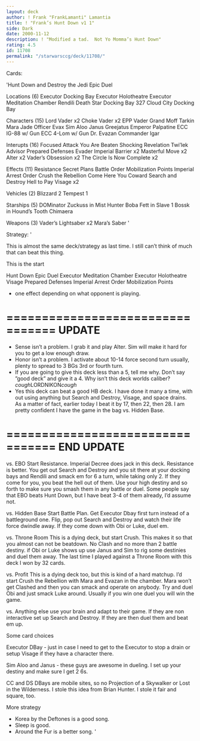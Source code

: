 ```yaml
---
layout: deck
author: ! Frank "FrankLamanti" Lamantia
title: ! "Frank’s Hunt Down v1 1"
side: Dark
date: 2000-11-12
description: ! "Modified a tad.  Not Yo Momma’s Hunt Down"
rating: 4.5
id: 11708
permalink: "/starwarsccg/deck/11708/"
---
```

Cards: 

'Hunt Down and Destroy the Jedi
Epic Duel

Locations (6)
Executor Docking Bay
Executor Holotheatre
Executor Meditation Chamber
Rendili
Death Star Docking Bay 327
Cloud City Docking Bay

Characters (15)
Lord Vader x2
Choke Vader x2
EPP Vader
Grand Moff Tarkin
Mara Jade
Officer Evax
Sim Aloo
Janus Greejatus
Emperor Palpatine
ECC IG-88 w/ Gun
ECC 4-Lom w/ Gun
Dr. Evazan
Commander Igar

Interupts (16)
Focused Attack
You Are Beaten
Shocking Revelation
Twi’lek Advisor
Prepared Defenses
Evader
Imperial Barrier x2
Masterful Move x2
Alter x2
Vader’s Obsession x2
The Circle Is Now Complete x2

Effects (11)
Resistance
Secret Plans
Battle Order
Mobilization Points
Imperial Arrest Order
Crush the Rebellion
Come Here You Coward
Search and Destroy
Hell to Pay
Visage x2

Vehicles (2)
Blizzard 2
Tempest 1

Starships (5)
DOMinator
Zuckuss in Mist Hunter
Boba Fett in Slave 1
Bossk in Hound’s Tooth
Chimaera

Weapons (3)
Vader’s Lightsaber x2
Mara’s Saber   '

Strategy: '

This is almost the same deck/strategy as last time.  I still can’t think of much that can beat this thing.

This is the start

Hunt Down
Epic Duel
Executor Meditation Chamber
Executor Holotheatre
Visage
Prepared Defenses
Imperial Arrest Order
Mobilization Points
* one effect depending on what opponent is playing.

=================================
UPDATE
=================================

- Sense isn’t a problem. I grab it and play Alter. Sim will make it hard for you to get a low enough draw.
- Honor isn’t a problem. I activate about 10-14 force second turn usually, plenty to spread to 3 BGs 3rd or fourth turn.
- If you are going to give this deck less than a 5, tell me why. Don’t say ”good deck” and give it a 4. Why isn’t this deck worlds caliber?  *cough*LORDNIKON*cough*
- Yes this deck can beat a good HB deck.  I have done it many a time, with out using anything but Search and Destroy, Visage, and space drains.  As a matter of fact, earlier today I beat it by 17, then 22, then 28.	I am pretty confident I have the game in the bag vs. Hidden Base.

=================================
END UPDATE
=================================

vs. EBO  Start Resistance. Imperial Decree does jack in this deck. Resistance is better. You get out Search and Destroy and you sit there at your docking bays and Rendili and smack em for 6 a turn, while taking only 2. If they come for you, you beat the hell out of them. Use your high destiny and so forth to make sure you smash them in any battle or duel. Some people say that EBO beats Hunt Down, but I have beat 3-4 of them already, I’d assume not.

vs. Hidden Base  Start Battle Plan. Get Executor Dbay first turn instead of a battleground one. Flip, pop out Search and Destroy and watch their life force dwindle away. If they come down with Obi or Luke, duel em.

vs. Throne Room  This is a dying deck, but start Crush. This makes it so that you almost can not be beatdown. No Clash and no more than 2 battle destiny. if Obi or Luke shows up use Janus and Sim to rig some destinies and duel them away. The last time I played against a Throne Room with this deck I won by 32 cards.

vs. Profit  This is a dying deck too, but this is kind of a hard matchup. I’d start Crush the Rebellion with Mara and Evazan in the chamber. Mara won’t get Clashed and then you can smack and operate on anybody. Try and duel Obi and just smack Luke around. Usually if you win one duel you will win the game.

vs. Anything else  use your brain and adapt to their game. If they are non interactive set up Search and Destroy. If they are then duel them and beat em up.

Some card choices 

Executor DBay - just in case I need to get to the Executor to stop a drain or setup Visage if they have a character there.

Sim Aloo and Janus - these guys are awesome in dueling. I set up your destiny and make sure I get 2 6s.

CC and DS DBays are mobile sites, so no Projection of a Skywalker or Lost in the Wilderness. I stole this idea from Brian Hunter. I stole it fair and square, too.

More strategy

- Korea by the Deftones is a good song.
- Sleep is good.
- Around the Fur is a better song. '
